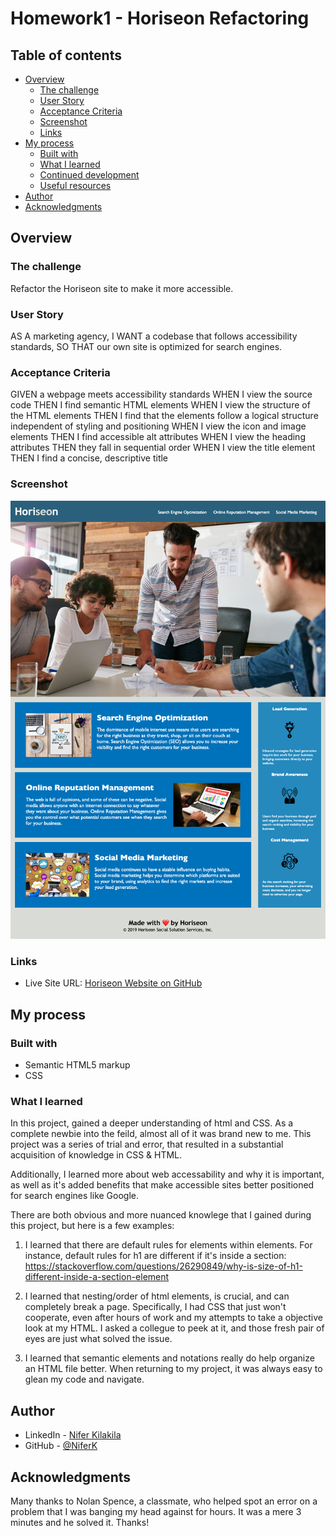 # Homework1 - Horiseon Refactoring

## Table of contents

- [Overview](#overview)
  - [The challenge](#the-challenge)
  - [User Story](#user-story)
  - [Acceptance Criteria](#acceptance-criteria)
  - [Screenshot](#screenshot)
  - [Links](#links)
- [My process](#my-process)
  - [Built with](#built-with)
  - [What I learned](#what-i-learned)
  - [Continued development](#continued-development)
  - [Useful resources](#useful-resources)
- [Author](#author)
- [Acknowledgments](#acknowledgments)



## Overview

### The challenge

Refactor the Horiseon site to make it more accessible. 

### User Story

AS A marketing agency,
I WANT a codebase that follows accessibility standards,
SO THAT our own site is optimized for search engines.

### Acceptance Criteria

GIVEN a webpage meets accessibility standards
WHEN I view the source code
THEN I find semantic HTML elements
WHEN I view the structure of the HTML elements
THEN I find that the elements follow a logical structure independent of styling and positioning
WHEN I view the icon and image elements
THEN I find accessible alt attributes
WHEN I view the heading attributes
THEN they fall in sequential order
WHEN I view the title element
THEN I find a concise, descriptive title

### Screenshot

![](./assets/screenshot-homework1.png)

### Links

- Live Site URL: [Horiseon Website on GitHub](https://niferk.github.io/homework1/)

## My process

### Built with

- Semantic HTML5 markup
- CSS

### What I learned

In this project, gained a deeper understanding of html and CSS. As a complete newbie into the feild, almost all of it was brand new to me. This project was a series of trial and error, that resulted in a substantial acquisition of knowledge in CSS & HTML.

Additionally, I learned more about web accessability and why it is important, as well as it's added benefits that make accessible sites better positioned for search engines like Google.

There are both obvious and more nuanced knowlege that I gained during this project, but here is a few examples:

1. I learned that there are default rules for elements within elements. For instance, default rules for h1 are different if it's inside a section:
https://stackoverflow.com/questions/26290849/why-is-size-of-h1-different-inside-a-section-element

2. I learned that nesting/order of html elements, is crucial, and can completely break a page. Specifically, I had CSS that just won't cooperate, even after hours of work and my attempts to take a objective look at my HTML. I asked a collegue to peek at it, and those fresh pair of eyes are just what solved the issue.

3. I learned that semantic elements and notations really do help organize an HTML file better. When returning to my project, it was always easy to glean my code and navigate.

## Author

- LinkedIn - [Nifer Kilakila](https://www.linkedin.com/in/nifer-kilakila-b0721565/)
- GitHub - [@NiferK](https://github.com/NiferK)

## Acknowledgments

Many thanks to Nolan Spence, a classmate, who helped spot an error on a problem that I was banging my head against for hours. It was a mere 3 minutes and he solved it. Thanks!